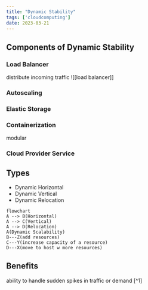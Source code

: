 ```yaml
---
title: "Dynamic Stability"
tags: ['cloudcomputing']
date: 2023-03-21
---
```

## Components of Dynamic Stability
### Load Balancer
distribute incoming traffic
![[load balancer]]
### Autoscaling
### Elastic Storage
### Containerization
modular 
### Cloud Provider Service

## Types
- Dynamic Horizontal
- Dynamic Vertical 
- Dynamic Relocation

```mermaid
flowchart
A --> B(Horizontal)
A --> C(Vertical) 
A --> D(Relocation) 
A(Dynamic Scalability)
B---Z(add resources)
C---Y(increase capacity of a resource)
D---X(move to host w more resources)
```

## Benefits
ability to handle sudden spikes in traffic or demand [^1]


